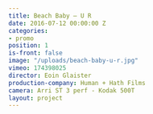 ```yaml
---
title: Beach Baby — U R
date: 2016-07-12 00:00:00 Z
categories:
- promo
position: 1
is-front: false
image: "/uploads/beach-baby-u-r.jpg"
vimeo: 174398025
director: Eoin Glaister
production-company: Human + Hath Films
camera: Arri ST 3 perf - Kodak 500T
layout: project
---
```


